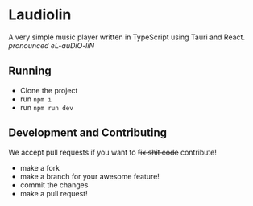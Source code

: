 # Laudiolin

A very simple music player written in TypeScript using Tauri and React.\
*pronounced eL-auDiO-liN*

## Running

- Clone the project
- run `npm i`
- run `npm run dev`

## Development and Contributing

We accept pull requests if you want to ~~fix shit code~~ contribute!

- make a fork
- make a branch for your awesome feature!
- commit the changes
- make a pull request!
